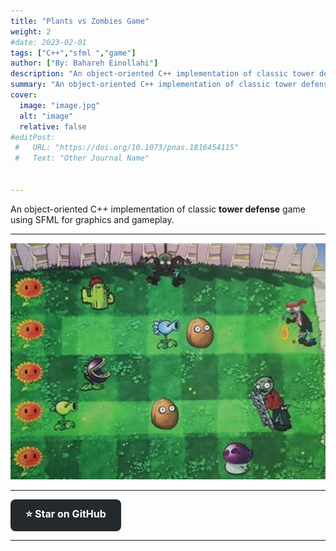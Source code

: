 ```yaml
---
title: "Plants vs Zombies Game"
weight: 2
#date: 2023-02-01
tags: ["C++","sfml ","game"]
author: ["By: Bahareh Einollahi"]
description: "An object-oriented C++ implementation of classic tower defense game using SFML for graphics and gameplay" 
summary: "An object-oriented C++ implementation of classic tower defense game using SFML for graphics and gameplay" 
cover:
  image: "image.jpg"
  alt: "image"
  relative: false
#editPost:
 #   URL: "https://doi.org/10.1073/pnas.1816454115"
 #   Text: "Other Journal Name"


---
```


An object-oriented C++ implementation of classic **tower defense** game using SFML for graphics and gameplay.

--- 


<p align="center">
  <img src="image.jpg" alt="Bottom Center GIF" width="700"/>
</p>

---
<a href="https://github.com/rayspring2/plant.vs.zombie" target="_blank" rel="noopener" 
   style="display:inline-block; padding:12px 24px; font-weight:bold; background-color:#24292e; 
          color:white; border-radius:8px; text-decoration:none; font-size:16px;">
  ⭐ Star on GitHub
</a>

---



